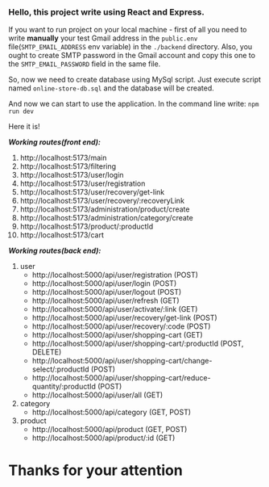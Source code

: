 ### Hello, this project write using React and Express.

If you want to run project on your local machine - first of all you need to write **manually** your test Gmail address in the ```public.env``` file(```SMTP_EMAIL_ADDRESS``` env variable) in the ```./backend``` directory.
Also, you ought to create SMTP password in the Gmail account and copy this one to the ```SMTP_EMAIL_PASSWORD``` field in the same file.

So, now we need to create database using MySql script. Just execute script named ```online-store-db.sql``` and the database will be created.

And now we can start to use the application. In the command line write: ```npm run dev```

Here it is!

***Working routes(front end):***
1.  http://localhost:5173/main
2.  http://localhost:5173/filtering
3.  http://localhost:5173/user/login
5.  http://localhost:5173/user/registration
6.  http://localhost:5173/user/recovery/get-link
7.  http://localhost:5173/user/recovery/:recoveryLink
8.  http://localhost:5173/administration/product/create
9.  http://localhost:5173/administration/category/create
10.  http://localhost:5173/product/:productId
11.  http://localhost:5173/cart


***Working routes(back end):***
1. user
    - http://localhost:5000/api/user/registration (POST)
    - http://localhost:5000/api/user/login (POST)
    - http://localhost:5000/api/user/logout (POST)
    - http://localhost:5000/api/user/refresh (GET)
    - http://localhost:5000/api/user/activate/:link (GET)
    - http://localhost:5000/api/user/recovery/get-link (POST)
    - http://localhost:5000/api/user/recovery/:code (POST)
    - http://localhost:5000/api/user/shopping-cart (GET)
    - http://localhost:5000/api/user/shopping-cart/:productId (POST, DELETE)
    - http://localhost:5000/api/user/shopping-cart/change-select/:productId (POST)
    - http://localhost:5000/api/user/shopping-cart/reduce-quantity/:productId (POST)
    - http://localhost:5000/api/user/all (GET)
2. category
    - http://localhost:5000/api/category (GET, POST)
3. product
    - http://localhost:5000/api/product (GET, POST)
    - http://localhost:5000/api/product/:id (GET)

# Thanks for your attention
